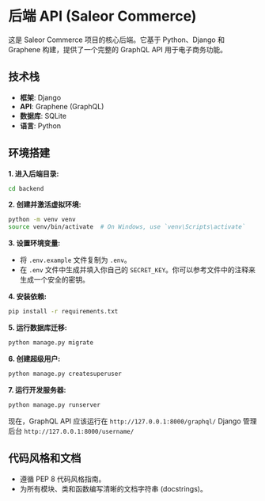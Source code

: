 # 后端 API (Saleor Commerce)

这是 Saleor Commerce 项目的核心后端。它基于 Python、Django 和 Graphene 构建，提供了一个完整的 GraphQL API 用于电子商务功能。

## 技术栈

*   **框架**: Django
*   **API**: Graphene (GraphQL)
*   **数据库**: SQLite
*   **语言**: Python

## 环境搭建

**1. 进入后端目录:**

```bash
cd backend
```

**2. 创建并激活虚拟环境:**

```bash
python -m venv venv
source venv/bin/activate  # On Windows, use `venv\Scripts\activate`
```

**3. 设置环境变量:**

*   将 `.env.example` 文件复制为 `.env`。
*   在 `.env` 文件中生成并填入你自己的 `SECRET_KEY`。你可以参考文件中的注释来生成一个安全的密钥。

**4. 安装依赖:**

```bash
pip install -r requirements.txt
```

**5. 运行数据库迁移:**

```bash
python manage.py migrate
```

**6. 创建超级用户:**

```bash
python manage.py createsuperuser
```

**7. 运行开发服务器:**

```bash
python manage.py runserver
```

现在，GraphQL API 应该运行在 `http://127.0.0.1:8000/graphql/`
Django 管理后台 `http://127.0.0.1:8000/username/`

## 代码风格和文档

*   遵循 PEP 8 代码风格指南。
*   为所有模块、类和函数编写清晰的文档字符串 (docstrings)。
